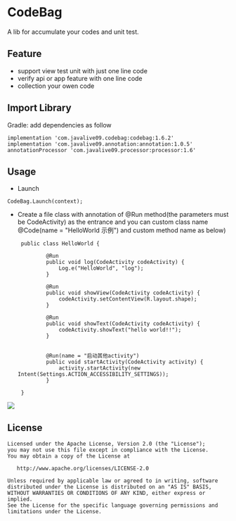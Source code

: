 CodeBag
======

A lib for accumulate your codes and unit test.


Feature
--------
- support view test unit with just one line code
- verify api or app feature with one line code
- collection your owen code



Import Library
--------

Gradle:
add dependencies as follow
```
implementation 'com.javalive09.codebag:codebag:1.6.2'
implementation 'com.javalive09.annotation:annotation:1.0.5'
annotationProcessor 'com.javalive09.processor:processor:1.6'
```

Usage
---------------------
-  Launch
```
CodeBag.Launch(context);
```
-  Create a file class with annotation of @Run method(the parameters must be 
CodeActivity) as the entrance and you can 
custom class name  @Code(name = "HelloWorld 示例") and custom method name as below)
        
        
        public class HelloWorld {
        
                @Run
                public void log(CodeActivity codeActivity) {
                    Log.e("HelloWorld", "log");
                }
            
                @Run
                public void showView(CodeActivity codeActivity) {
                    codeActivity.setContentView(R.layout.shape);
                }
            
                @Run
                public void showText(CodeActivity codeActivity) {
                    codeActivity.showText("hello world!!");
                }
            
            
                @Run(name = "启动其他activity")
                public void startActivity(CodeActivity activity) {
                    activity.startActivity(new Intent(Settings.ACTION_ACCESSIBILITY_SETTINGS));
                }
        
        }
        

![](https://github-1254131086.cos.ap-beijing.myqcloud.com/device-2019-06-11-111835.jpg)

License
-------

    Licensed under the Apache License, Version 2.0 (the "License");
    you may not use this file except in compliance with the License.
    You may obtain a copy of the License at

       http://www.apache.org/licenses/LICENSE-2.0

    Unless required by applicable law or agreed to in writing, software
    distributed under the License is distributed on an "AS IS" BASIS,
    WITHOUT WARRANTIES OR CONDITIONS OF ANY KIND, either express or implied.
    See the License for the specific language governing permissions and
    limitations under the License.
    
